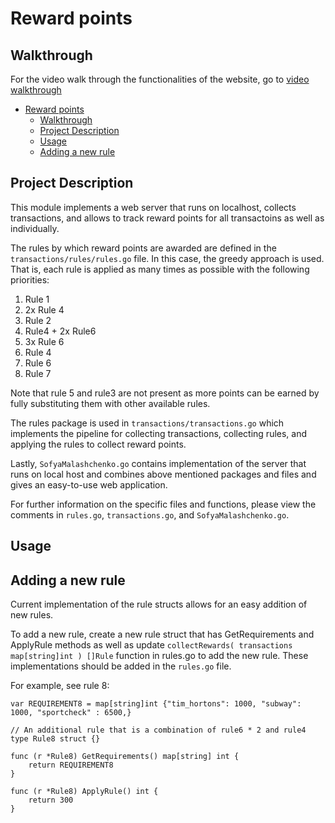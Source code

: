 # Reward points

## Walkthrough

For the video walk through the functionalities of the website, go to [video walkthrough](https://youtu.be/S1-GgV5g3O8)

- [Reward points](#reward-points)
  * [Walkthrough](#walkthrough)
  * [Project Description](#project-description)
  * [Usage](#usage)
  * [Adding a new rule](#adding-a-new-rule)

## Project Description

This module implements a web server that runs on localhost, collects transactions, and allows to track reward points for all transactoins as well as individually. 

The rules by which reward points are awarded are defined in the `transactions/rules/rules.go` file. In this case, the greedy approach is used. That is, each rule is applied as many times as possible with the following priorities:
1. Rule 1
2. 2x Rule 4
3. Rule 2
3. Rule4 + 2x Rule6
4. 3x Rule 6
5. Rule 4
7. Rule 6
8. Rule 7

Note that rule 5 and rule3 are not present as more points can be earned by fully substituting them with other available rules. 

The rules package is used in `transactions/transactions.go` which implements the pipeline for collecting transactions, collecting rules, and applying the rules to collect reward points.

Lastly, `SofyaMalashchenko.go` contains implementation of the server that runs on local host and combines above mentioned packages and files and gives an easy-to-use web application. 

For further information on the specific files and functions, please view the comments in `rules.go`, `transactions.go`, and `SofyaMalashchenko.go`.

## Usage
## Adding a new rule

Current implementation of the rule structs allows for an easy addition of new rules. 

To add a new rule, create a new rule struct that has GetRequirements and ApplyRule methods as well as update `collectRewards( transactions map[string]int ) []Rule` function in rules.go to add the new rule. These implementations should be added in the `rules.go` file.


For example, see rule 8:
```
var REQUIREMENT8 = map[string]int {"tim_hortons": 1000, "subway": 1000, "sportcheck" : 6500,}

// An additional rule that is a combination of rule6 * 2 and rule4
type Rule8 struct {}

func (r *Rule8) GetRequirements() map[string] int {
	return REQUIREMENT8
}

func (r *Rule8) ApplyRule() int {
	return 300
}
```
